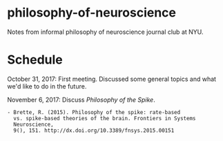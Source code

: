 # philosophy-of-neuroscience

Notes from informal philosophy of neuroscience journal club at NYU.

# Schedule

October 31, 2017: First meeting. Discussed some general topics and
what we'd like to do in the future.

November 6, 2017: Discuss *Philosophy of the Spike*.

    - Brette, R. (2015). Philosophy of the spike: rate-based
      vs. spike-based theories of the brain. Frontiers in Systems
      Neuroscience,
      9(), 151. http://dx.doi.org/10.3389/fnsys.2015.00151

